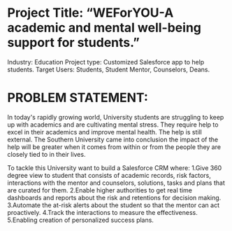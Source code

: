 # Project Title: “WEForYOU-A academic and mental well-being support for students.” 
Industry: Education 
Project type: Customized Salesforce app to help students. 
Target Users: Students, Student Mentor, Counselors, Deans. 
# PROBLEM STATEMENT: 
In today's rapidly growing world, University students are struggling to keep up with academics 
and are cultivating mental stress. They require help to excel in their academics and improve mental 
health. The help is still external. The Southern University came into conclusion the impact of the 
help will be greater when it comes from within or from the people they are closely tied to in their 
lives.  

To tackle this University want to build a Salesforce CRM where: 
1.Give 360 degree view to student that consists of academic records, risk factors, interactions with 
the mentor and counselors, solutions, tasks and plans that are curated for them. 
2.Enable higher authorities to get real time dashboards and reports about the risk and retentions 
for decision making. 
3.Automate the at-risk alerts about the student so that the mentor can act proactively. 
4.Track the interactions to measure the effectiveness. 
5.Enabling creation of personalized success plans.
